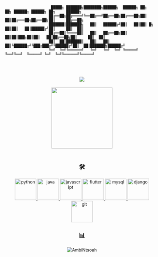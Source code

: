 ```

                     █████╗ ███████╗████████╗██████╗  ██████╗ ██╗    ██╗ ██████╗ ██████╗ ██╗     ██████╗ 
                    ██╔══██╗██╔════╝╚══██╔══╝██╔══██╗██╔═══██╗██║    ██║██╔═══██╗██╔══██╗██║     ██╔══██╗
                    ███████║███████╗   ██║   ██████╔╝██║   ██║██║ █╗ ██║██║   ██║██████╔╝██║     ██║  ██║
                    ██╔══██║╚════██║   ██║   ██╔══██╗██║   ██║██║███╗██║██║   ██║██╔══██╗██║     ██║  ██║
                    ██║  ██║███████║   ██║   ██║  ██║╚██████╔╝╚███╔███╔╝╚██████╔╝██║  ██║███████╗██████╔╝
                    ╚═╝  ╚═╝╚══════╝   ╚═╝   ╚═╝  ╚═╝ ╚═════╝  ╚══╝╚══╝  ╚═════╝ ╚═╝  ╚═╝╚══════╝╚═════╝ 
                                                                                     
                                                                                                 
```

<h1 align="center">
    <img src="https://readme-typing-svg.herokuapp.com/?font=Righteous&size=35&center=true&vCenter=true&width=500&height=70&duration=4000&lines=Hey+,+from+Maminirina+🖖🏽;+It's+time+to+rage+🔥;" />
</h1>

<div id="header" align="center">
  <img src="https://media.giphy.com/media/Mscw2tH9hcAne/giphy.gif?cid=790b7611wrs0oey627xao1uut6jtbtejint9zndm1ksojytt&ep=v1_gifs_search&rid=giphy.gif&ct=g" height="200"/></div>
  
<br/>
<h2 align="center"> 🛠 </h3>
<p align="center">
  <a href="https://python.org/" target="_blank" rel="noreferrer"> <img src="https://www.vectorlogo.zone/logos/python/python-icon.svg" alt="python" width="70" height="70"/> </a> 
  <a href="https://www.java.com/fr/" target="_blank" rel="noreferrer"> <img src="https://www.vectorlogo.zone/logos/java/java-icon.svg" alt="java" width="70" height="70"/> </a>
  <a href="https://developer.mozilla.org/fr/docs/Web/JavaScript" target="_blank" rel="noreferrer"> <img src="https://www.vectorlogo.zone/logos/javascript/javascript-icon.svg" alt="javascript" width="70" height="70"/> </a>
  <a href="https://fluter.dev" target="_blank" rel="noreferrer"> <img src="https://www.vectorlogo.zone/logos/flutterio/flutterio-icon.svg" alt="flutter" width="70" height="70"/> </a>
  <a href="https://mysql.com" target="_blank" rel="noreferrer"> <img src="https://www.vectorlogo.zone/logos/mysql/mysql-icon.svg" alt="mysql" width="70" height="70"/> </a>
    <a href="https://djangoproject.com" target="_blank" rel="noreferrer"> <img src="https://www.vectorlogo.zone/logos/djangoproject/djangoproject-icon.svg" alt="django" width="70" height="70"/> </a>
    <a href="https://git-scm.com" target="_blank" rel="noreferrer"> <img src="https://www.vectorlogo.zone/logos/git-scm/git-scm-icon.svg" alt="git" width="70" height="70"/> </a>
</p>

<h2 align="center"> 📊 </h3>
<p align="center"><img align="center" src="https://github-readme-streak-stats.herokuapp.com/?user=AmbiNtsoah&" alt="AmbiNtsoah" /></p>
